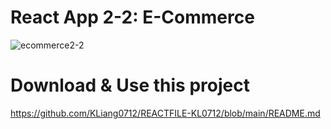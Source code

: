 # React App 2-2: E-Commerce
![ecommerce2-2](https://github.com/KLiang0712/REACTFILE-KL0712/assets/41204344/bdf04eba-fc7e-4480-b2e0-4a9be97ef432)

# Download & Use this project 
https://github.com/KLiang0712/REACTFILE-KL0712/blob/main/README.md

